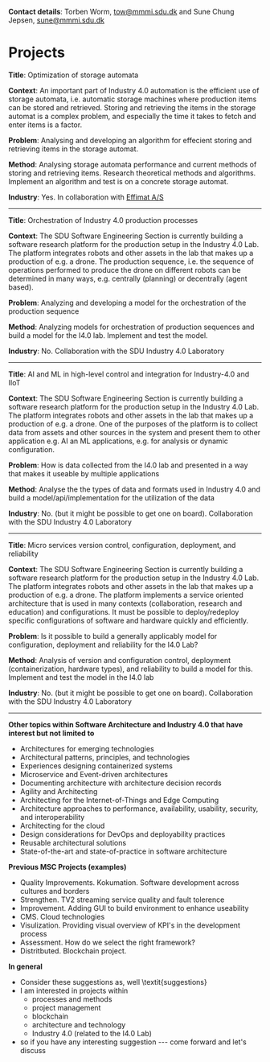 **Contact details**: Torben Worm, tow@mmmi.sdu.dk and Sune Chung Jepsen, sune@mmmi.sdu.dk

# Projects

**Title**: Optimization of storage automata

**Context**: An important part of Industry 4.0 automation is the efficient use of storage automata, i.e. automatic storage machines where production items can be stored and retrieved.
Storing and retrieving the items in the storage automat is a complex problem, and especially the time it takes to fetch and enter items is a factor.

**Problem**: Analysing and developing an algorithm for effecient storing and retrieving items in the storage automat.

**Method**: Analysing storage automata performance and current methods of storing and retrieving items. Research theoretical methods and algorithms. Implement an algorithm and test is on a concrete storage automat.

**Industry**: Yes. In collaboration with [Effimat A/S](https://effimat.com)

 __________________________________________________________________________________________________________________________________________________________________________________

**Title**: Orchestration of Industry 4.0 production processes

**Context**: The SDU Software Engineering Section is currently building a software research platform for the production setup in the Industry 4.0 Lab. The platform integrates robots and other assets in the lab that makes up a production of e.g. a drone. The production sequence, i.e. the sequence of operations performed to produce the drone on different robots can be determined in many ways, e.g. centrally (planning) or decentrally (agent based).

**Problem**: Analyzing and developing a model for the orchestration of the production sequence

**Method**: Analyzing models for orchestration of production sequences and build a model for the I4.0 lab. Implement and test the model.

**Industry**: No. Collaboration with the SDU Industry 4.0 Laboratory

 __________________________________________________________________________________________________________________________________________________________________________________

**Title**: AI and ML in high-level control and integration for Industry-4.0 and IIoT

**Context**: The SDU Software Engineering Section is currently building a software research platform for the production setup in the Industry 4.0 Lab. The platform integrates robots and other assets in the lab that makes up a production of e.g. a drone. One of the purposes of the platform is to collect data from assets and other sources in the system and present them to other application e.g. AI an ML applications, e.g. for analysis or dynamic configuration. 

**Problem**: How is data collected from the I4.0 lab and presented in a way that makes it useable by multiple applications 

**Method**: Analyse the the types of data and formats used in Industry 4.0 and build a model/api/implementation for the utilization of the data 

**Industry**: No. (but it might be possible to get one on board). Collaboration with the SDU Industry 4.0 Laboratory

 __________________________________________________________________________________________________________________________________________________________________________________

**Title**: Micro services version control, configuration, deployment, and reliability 

**Context**: The SDU Software Engineering Section is currently building a software research platform for the production setup in the Industry 4.0 Lab. The platform integrates robots and other assets in the lab that makes up a production of e.g. a drone. The platform implements a service oriented architecture that is used in many contexts (collaboration, research and education) and configurations. It must be possible to deploy/redeploy specific configurations of software and hardware quickly and efficiently.

**Problem**: Is it possible to build a generally applicably model for configuration, deployment and reliability for the I4.0 Lab? 

**Method**: Analysis of version and configuration control, deployment (containerization, hardware types), and reliability to build a model for this. Implement and test the model in the I4.0 lab 

**Industry**: No. (but it might be possible to get one on board). Collaboration with the SDU Industry 4.0 Laboratory

 __________________________________________________________________________________________________________________________________________________________________________________

**Other topics within Software Architecture and Industry 4.0 that have interest but not limited to**
- Architectures for emerging technologies
- Architectural patterns, principles, and technologies
- Experiences designing containerized systems
- Microservice and Event-driven architectures
- Documenting architecture with architecture decision records
- Agility and Architecting
- Architecting for the Internet-of-Things and Edge Computing
- Architecture approaches to performance, availability, usability, security, and interoperability
- Architecting for the cloud
- Design considerations for DevOps and deployability practices
- Reusable architectural solutions
- State-of-the-art and state-of-practice in software architecture

**Previous MSC Projects (examples)**
- Quality Improvements. Kokumation. Software development across cultures and borders
- Strengthen. TV2 streaming service quality and fault tolerence
- Improvement. Adding GUI to build environment to enhance useability
- CMS. Cloud technologies
- Visulization. Providing visual overview of KPI's in the development process
- Assessment. How do we select the right framework?
- Distritbuted. Blockchain project.

**In general**
- Consider these suggestions as, well \textit{suggestions}
- I am interested in projects within
  - processes and methods
  - project management
  - blockchain
  - architecture and technology
  - Industry 4.0 (related to the I4.0 Lab)
- so if you have any interesting suggestion --- come forward and let's discuss
